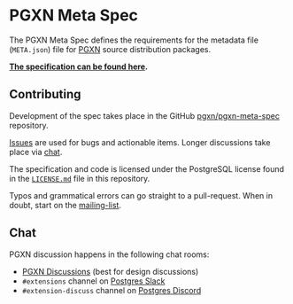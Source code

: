 PGXN Meta Spec
==============

The PGXN Meta Spec defines the requirements for the metadata file
(`META.json`) file for [PGXN] source distribution packages.

**[The specification can be found here](spec.md).**

## Contributing

Development of the spec takes place in the GitHub [pgxn/pgxn-meta-spec]
repository.

[Issues](/pgxn/pgxn-meta-spec/issues) are used for bugs and actionable items.
Longer discussions take place via [chat](#chat).

The specification and code is licensed under the PostgreSQL license found in
the [`LICENSE.md`](LICENSE.md) file in this repository.

Typos and grammatical errors can go straight to a pull-request. When in doubt,
start on the [mailing-list](#mailing-list).

## Chat

PGXN discussion happens in the following chat rooms:

*   [PGXN Discussions] (best for design discussions)
*   `#extensions` channel on [Postgres Slack]
*   `#extension-discuss` channel on [Postgres Discord]

  [PGXN]: https://pgxn.org "PGXN: PostgreSQL Extension Network"
  [pgxn/pgxn-meta-spec]: https://github.com/pgxn/pgxn-meta-spec
  [Postgres Slack]: https://pgtreats.info/slack-invite
  [Postgres Discord]: https://discord.com/invite/bW2hsax8We
  [PGXN Discussions]: https://github.com/orgs/pgxn/discussions/
